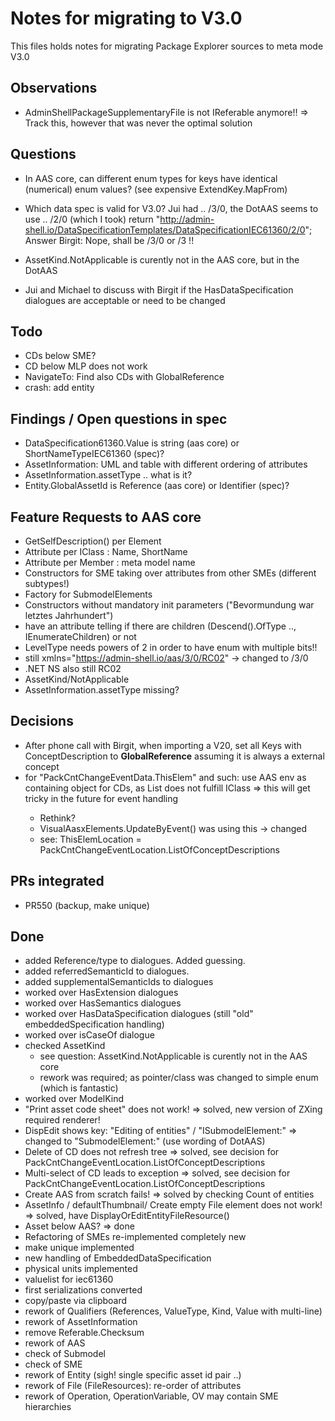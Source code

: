 # Notes for migrating to V3.0
This files holds notes for migrating Package Explorer sources to meta mode V3.0

## Observations

* AdminShellPackageSupplementaryFile is not IReferable anymore!!
  => Track this, however that was never the optimal solution

## Questions

* In AAS core, can different enum types for keys have identical (numerical) enum values?
  (see expensive ExtendKey.MapFrom)

* Which data spec is valid for V3.0? Jui had .. /3/0, the DotAAS seems to use .. /2/0 (which I took)
  return "http://admin-shell.io/DataSpecificationTemplates/DataSpecificationIEC61360/2/0";
  Answer Birgit: Nope, shall be /3/0 or /3 !!

* AssetKind.NotApplicable is curently not in the AAS core, but in the DotAAS

* Jui and Michael to discuss with Birgit if the HasDataSpecification dialogues
  are acceptable or need to be changed

## Todo

* CDs below SME?
* CD below MLP does not work
* NavigateTo: Find also CDs with GlobalReference
* crash: add entity

## Findings / Open questions in spec

* DataSpecification61360.Value is string (aas core) or ShortNameTypeIEC61360 (spec)?
* AssetInformation: UML and table with different ordering of attributes
* AssetInformation.assetType .. what is it?
* Entity.GlobalAssetId is Reference (aas core) or Identifier (spec)?

## Feature Requests to AAS core

* GetSelfDescription() per Element
* Attribute per IClass : Name, ShortName
* Attribute per Member : meta model name
* Constructors for SME taking over attributes from other SMEs (different subtypes!)
* Factory for SubmodelElements
* Constructors without mandatory init parameters ("Bevormundung war letztes Jahrhundert")
* have an attribute telling if there are children (Descend().OfType<ISubmodelElement> .., IEnumerateChildren) or not
* LevelType needs powers of 2 in order to have enum with multiple bits!!
* still xmlns="https://admin-shell.io/aas/3/0/RC02" -> changed to /3/0
* .NET NS also still RC02
* AssetKind/NotApplicable
* AssetInformation.assetType missing?

## Decisions

* After phone call with Birgit, when importing a V20, set all Keys with ConceptDescription 
  to **GlobalReference** assuming it is always a external concept
* for "PackCntChangeEventData.ThisElem" and such: use AAS env as containing object for CDs, as
  List<CD> does not fulfill IClass => this will get tricky in the future for event handling 
  - Rethink?
  - VisualAasxElements.UpdateByEvent() was using this -> changed
  - see: ThisElemLocation = PackCntChangeEventLocation.ListOfConceptDescriptions

## PRs integrated

* PR550 (backup, make unique)

## Done

* added Reference/type to dialogues. Added guessing.
* added referredSemanticId to dialogues.
* added supplementalSemanticIds to dialogues
* worked over HasExtension dialogues
* worked over HasSemantics dialogues
* worked over HasDataSpecification dialogues
  (still "old" embeddedSpecification handling)
* worked over isCaseOf dialogue
* checked AssetKind
  - see question: AssetKind.NotApplicable is curently not in the AAS core
  - rework was required; as pointer/class was changed to simple 
  enum (which is fantastic)
* worked over ModelKind
* "Print asset code sheet" does not work! => solved, new version 
  of ZXing required renderer!
* DispEdit shows key: "Editing of entities" / "ISubmodelElement:"
  => changed to "SubmodelElement:" (use wording of DotAAS)
* Delete of CD does not refresh tree => solved, see decision 
  for PackCntChangeEventLocation.ListOfConceptDescriptions
* Multi-select of CD leads to exception => solved, see decision 
  for PackCntChangeEventLocation.ListOfConceptDescriptions
* Create AAS from scratch fails! => solved by checking Count of entities
* AssetInfo / defaultThumbnail/ Create empty File element does not work!
  => solved, have DisplayOrEditEntityFileResource()
* Asset below AAS? => done
* Refactoring of SMEs re-implemented completely new
* make unique implemented
* new handling of EmbeddedDataSpecification
* physical units implemented
* valuelist for iec61360
* first serializations converted
* copy/paste via clipboard
* rework of Qualifiers (References, ValueType, Kind, Value with multi-line)
* rework of AssetInformation
* remove Referable.Checksum
* rework of AAS
* check of Submodel
* check of SME
* rework of Entity (sigh! single specific asset id pair ..)
* rework of File (FileResources): re-order of attributes
* rework of Operation, OperationVariable, OV may contain SME hierarchies
